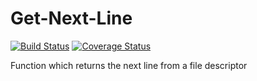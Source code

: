# Get-Next-Line

[![Build Status](https://travis-ci.com/gothraven/Get-Next-Line.svg?branch=master)](https://travis-ci.com/gothraven/Get-Next-Line)
[![Coverage Status](https://coveralls.io/repos/github/gothraven/Get-Next-Line/badge.svg?branch=master)](https://coveralls.io/github/gothraven/Get-Next-Line?branch=master)

Function which returns the next line from a file descriptor
